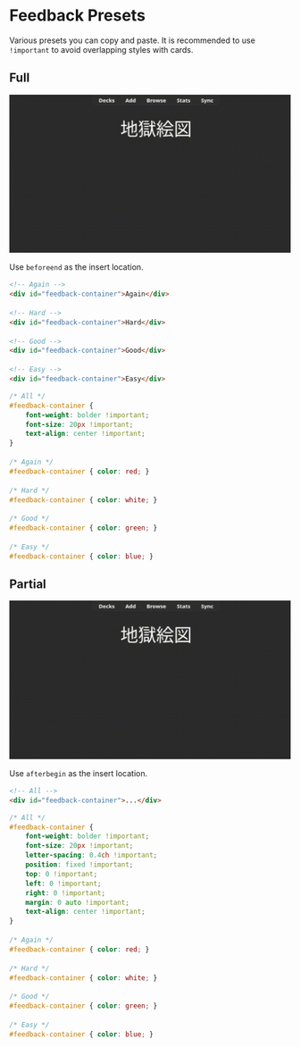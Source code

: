 # Feedback Presets

Various presets you can copy and paste. It is recommended to use `!important` to avoid overlapping styles with cards.

## Full

![full](assets/showcase/full.gif)

Use `beforeend` as the insert location.

```html
<!-- Again -->
<div id="feedback-container">Again</div>

<!-- Hard -->
<div id="feedback-container">Hard</div>

<!-- Good -->
<div id="feedback-container">Good</div>

<!-- Easy -->
<div id="feedback-container">Easy</div>
```

```css
/* All */
#feedback-container {
    font-weight: bolder !important;
    font-size: 20px !important;
    text-align: center !important;
}

/* Again */
#feedback-container { color: red; }

/* Hard */
#feedback-container { color: white; }

/* Good */
#feedback-container { color: green; }

/* Easy */
#feedback-container { color: blue; }
```

## Partial

![partial](assets/showcase/partial.gif)

Use `afterbegin` as the insert location.

```html
<!-- All -->
<div id="feedback-container">...</div>
```

```css
/* All */
#feedback-container {
    font-weight: bolder !important;
    font-size: 20px !important;
    letter-spacing: 0.4ch !important;
    position: fixed !important;
    top: 0 !important;
    left: 0 !important;
    right: 0 !important;
    margin: 0 auto !important;
    text-align: center !important;
}

/* Again */
#feedback-container { color: red; }

/* Hard */
#feedback-container { color: white; }

/* Good */
#feedback-container { color: green; }

/* Easy */
#feedback-container { color: blue; }
```

